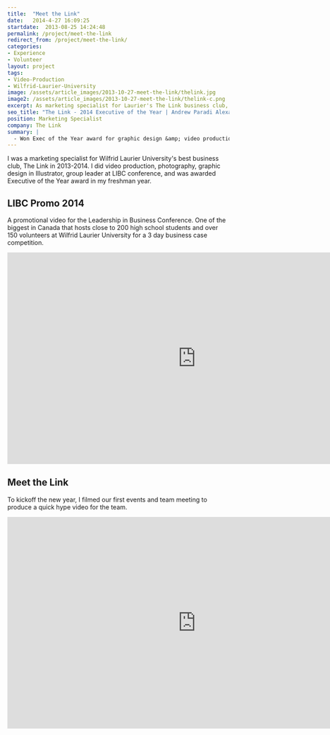 ```yaml
---
title:  "Meet the Link"
date:   2014-4-27 16:09:25
startdate:  2013-08-25 14:24:48
permalink: /project/meet-the-link
redirect_from: /project/meet-the-link/
categories:
- Experience
- Volunteer
layout: project
tags:
- Video-Production
- Wilfrid-Laurier-University
image: /assets/article_images/2013-10-27-meet-the-link/thelink.jpg
image2: /assets/article_images/2013-10-27-meet-the-link/thelink-c.png
excerpt: As marketing specialist for Laurier's The Link business club, I got diverse experience in digital marketing and was awarded Executive of the Year.
seo_title: "The Link - 2014 Executive of the Year | Andrew Paradi Alexander"
position: Marketing Specialist
company: The Link
summary: |
  - Won Exec of the Year award for graphic design &amp; video production
---
```


I was a marketing specialist for Wilfrid Laurier University's best business club, The Link in 2013-2014. I did video production, photography, graphic design in Illustrator, group leader at LIBC conference, and was awarded Executive of the Year award in my freshman year.

LIBC Promo 2014
-----
A promotional video for the Leadership in Business Conference. One of the biggest in Canada that hosts close to 200 high school students and over 150 volunteers at Wilfrid Laurier University for a 3 day business case competition.

<iframe width="853" height="480" src="https://www.youtube-nocookie.com/embed/WQnrlGDkedw?rel=0&amp;showinfo=0" frameborder="0" allowfullscreen></iframe>

Meet the Link
-----
To kickoff the new year, I filmed our first events and team meeting to produce a quick hype video for the team.

<iframe width="853" height="480" src="https://www.youtube-nocookie.com/embed/gOXp1YXf-yg?rel=0&amp;showinfo=0" frameborder="0" allowfullscreen></iframe>
